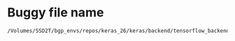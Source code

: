 # Buggy file name

```text
/Volumes/SSD2T/bgp_envs/repos/keras_26/keras/backend/tensorflow_backend.py
```
